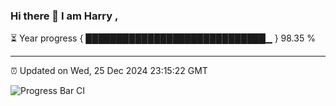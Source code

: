 ### Hi there 👋 I am Harry , 

⏳ Year progress { █████████████████████████████▁ } 98.35 %

---

⏰ Updated on Wed, 25 Dec 2024 23:15:22 GMT

![Progress Bar CI](https://github.com/duykhang68/duykhang68/workflows/Progress%20Bar%20CI/badge.svg)
